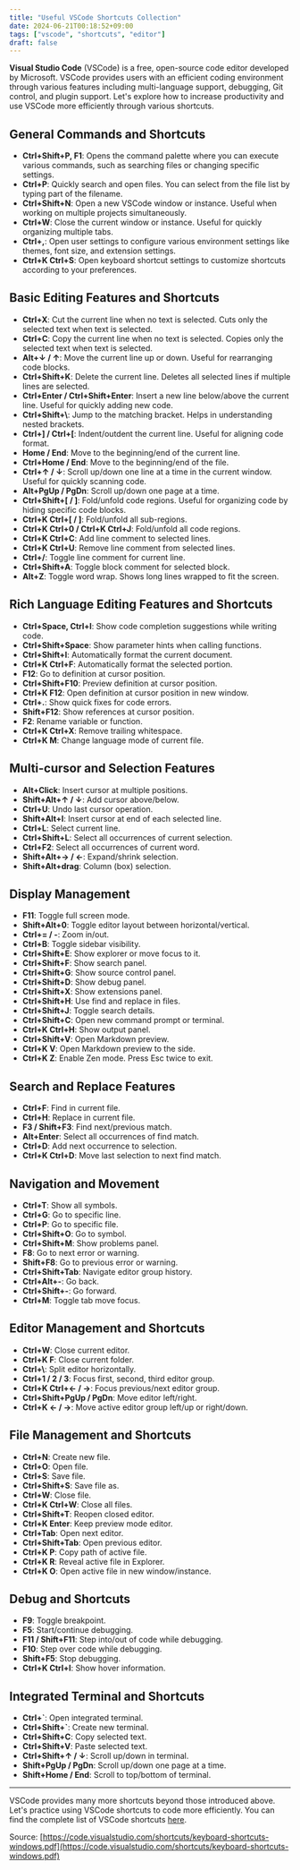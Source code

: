```yaml
---
title: "Useful VSCode Shortcuts Collection"
date: 2024-06-21T00:18:52+09:00
tags: ["vscode", "shortcuts", "editor"]
draft: false
---
```


**Visual Studio Code** (VSCode) is a free, open-source code editor developed by Microsoft. VSCode provides users with an efficient coding environment through various features including multi-language support, debugging, Git control, and plugin support. Let's explore how to increase productivity and use VSCode more efficiently through various shortcuts.

## General Commands and Shortcuts

-   **Ctrl+Shift+P, F1**: Opens the command palette where you can execute various commands, such as searching files or changing specific settings.
-   **Ctrl+P**: Quickly search and open files. You can select from the file list by typing part of the filename.
-   **Ctrl+Shift+N**: Open a new VSCode window or instance. Useful when working on multiple projects simultaneously.
-   **Ctrl+W**: Close the current window or instance. Useful for quickly organizing multiple tabs.
-   **Ctrl+,**: Open user settings to configure various environment settings like themes, font size, and extension settings.
-   **Ctrl+K Ctrl+S**: Open keyboard shortcut settings to customize shortcuts according to your preferences.

## Basic Editing Features and Shortcuts

-   **Ctrl+X**: Cut the current line when no text is selected. Cuts only the selected text when text is selected.
-   **Ctrl+C**: Copy the current line when no text is selected. Copies only the selected text when text is selected.
-   **Alt+↓ / ↑**: Move the current line up or down. Useful for rearranging code blocks.
-   **Ctrl+Shift+K**: Delete the current line. Deletes all selected lines if multiple lines are selected.
-   **Ctrl+Enter / Ctrl+Shift+Enter**: Insert a new line below/above the current line. Useful for quickly adding new code.
-   **Ctrl+Shift+\\**: Jump to the matching bracket. Helps in understanding nested brackets.
-   **Ctrl+] / Ctrl+[**: Indent/outdent the current line. Useful for aligning code format.
-   **Home / End**: Move to the beginning/end of the current line.
-   **Ctrl+Home / End**: Move to the beginning/end of the file.
-   **Ctrl+↑ / ↓**: Scroll up/down one line at a time in the current window. Useful for quickly scanning code.
-   **Alt+PgUp / PgDn**: Scroll up/down one page at a time.
-   **Ctrl+Shift+[ / ]**: Fold/unfold code regions. Useful for organizing code by hiding specific code blocks.
-   **Ctrl+K Ctrl+[ / ]**: Fold/unfold all sub-regions.
-   **Ctrl+K Ctrl+0 / Ctrl+K Ctrl+J**: Fold/unfold all code regions.
-   **Ctrl+K Ctrl+C**: Add line comment to selected lines.
-   **Ctrl+K Ctrl+U**: Remove line comment from selected lines.
-   **Ctrl+/**: Toggle line comment for current line.
-   **Ctrl+Shift+A**: Toggle block comment for selected block.
-   **Alt+Z**: Toggle word wrap. Shows long lines wrapped to fit the screen.

## Rich Language Editing Features and Shortcuts

-   **Ctrl+Space, Ctrl+I**: Show code completion suggestions while writing code.
-   **Ctrl+Shift+Space**: Show parameter hints when calling functions.
-   **Ctrl+Shift+I**: Automatically format the current document.
-   **Ctrl+K Ctrl+F**: Automatically format the selected portion.
-   **F12**: Go to definition at cursor position.
-   **Ctrl+Shift+F10**: Preview definition at cursor position.
-   **Ctrl+K F12**: Open definition at cursor position in new window.
-   **Ctrl+.**: Show quick fixes for code errors.
-   **Shift+F12**: Show references at cursor position.
-   **F2**: Rename variable or function.
-   **Ctrl+K Ctrl+X**: Remove trailing whitespace.
-   **Ctrl+K M**: Change language mode of current file.

## Multi-cursor and Selection Features

-   **Alt+Click**: Insert cursor at multiple positions.
-   **Shift+Alt+↑ / ↓**: Add cursor above/below.
-   **Ctrl+U**: Undo last cursor operation.
-   **Shift+Alt+I**: Insert cursor at end of each selected line.
-   **Ctrl+L**: Select current line.
-   **Ctrl+Shift+L**: Select all occurrences of current selection.
-   **Ctrl+F2**: Select all occurrences of current word.
-   **Shift+Alt+→ / ←**: Expand/shrink selection.
-   **Shift+Alt+drag**: Column (box) selection.

## Display Management

-   **F11**: Toggle full screen mode.
-   **Shift+Alt+0**: Toggle editor layout between horizontal/vertical.
-   **Ctrl+= / -**: Zoom in/out.
-   **Ctrl+B**: Toggle sidebar visibility.
-   **Ctrl+Shift+E**: Show explorer or move focus to it.
-   **Ctrl+Shift+F**: Show search panel.
-   **Ctrl+Shift+G**: Show source control panel.
-   **Ctrl+Shift+D**: Show debug panel.
-   **Ctrl+Shift+X**: Show extensions panel.
-   **Ctrl+Shift+H**: Use find and replace in files.
-   **Ctrl+Shift+J**: Toggle search details.
-   **Ctrl+Shift+C**: Open new command prompt or terminal.
-   **Ctrl+K Ctrl+H**: Show output panel.
-   **Ctrl+Shift+V**: Open Markdown preview.
-   **Ctrl+K V**: Open Markdown preview to the side.
-   **Ctrl+K Z**: Enable Zen mode. Press Esc twice to exit.

## Search and Replace Features

-   **Ctrl+F**: Find in current file.
-   **Ctrl+H**: Replace in current file.
-   **F3 / Shift+F3**: Find next/previous match.
-   **Alt+Enter**: Select all occurrences of find match.
-   **Ctrl+D**: Add next occurrence to selection.
-   **Ctrl+K Ctrl+D**: Move last selection to next find match.

## Navigation and Movement

-   **Ctrl+T**: Show all symbols.
-   **Ctrl+G**: Go to specific line.
-   **Ctrl+P**: Go to specific file.
-   **Ctrl+Shift+O**: Go to symbol.
-   **Ctrl+Shift+M**: Show problems panel.
-   **F8**: Go to next error or warning.
-   **Shift+F8**: Go to previous error or warning.
-   **Ctrl+Shift+Tab**: Navigate editor group history.
-   **Ctrl+Alt+-**: Go back.
-   **Ctrl+Shift+-**: Go forward.
-   **Ctrl+M**: Toggle tab move focus.

## Editor Management and Shortcuts

-   **Ctrl+W**: Close current editor.
-   **Ctrl+K F**: Close current folder.
-   **Ctrl+\\**: Split editor horizontally.
-   **Ctrl+1 / 2 / 3**: Focus first, second, third editor group.
-   **Ctrl+K Ctrl+← / →**: Focus previous/next editor group.
-   **Ctrl+Shift+PgUp / PgDn**: Move editor left/right.
-   **Ctrl+K ← / →**: Move active editor group left/up or right/down.

## File Management and Shortcuts

-   **Ctrl+N**: Create new file.
-   **Ctrl+O**: Open file.
-   **Ctrl+S**: Save file.
-   **Ctrl+Shift+S**: Save file as.
-   **Ctrl+W**: Close file.
-   **Ctrl+K Ctrl+W**: Close all files.
-   **Ctrl+Shift+T**: Reopen closed editor.
-   **Ctrl+K Enter**: Keep preview mode editor.
-   **Ctrl+Tab**: Open next editor.
-   **Ctrl+Shift+Tab**: Open previous editor.
-   **Ctrl+K P**: Copy path of active file.
-   **Ctrl+K R**: Reveal active file in Explorer.
-   **Ctrl+K O**: Open active file in new window/instance.

## Debug and Shortcuts

-   **F9**: Toggle breakpoint.
-   **F5**: Start/continue debugging.
-   **F11 / Shift+F11**: Step into/out of code while debugging.
-   **F10**: Step over code while debugging.
-   **Shift+F5**: Stop debugging.
-   **Ctrl+K Ctrl+I**: Show hover information.

## Integrated Terminal and Shortcuts

-   **Ctrl+`**: Open integrated terminal.
-   **Ctrl+Shift+`**: Create new terminal.
-   **Ctrl+Shift+C**: Copy selected text.
-   **Ctrl+Shift+V**: Paste selected text.
-   **Ctrl+Shift+↑ / ↓**: Scroll up/down in terminal.
-   **Shift+PgUp / PgDn**: Scroll up/down one page at a time.
-   **Shift+Home / End**: Scroll to top/bottom of terminal.

---

VSCode provides many more shortcuts beyond those introduced above. Let's practice using VSCode shortcuts to code more efficiently. You can find the complete list of VSCode shortcuts [here](https://code.visualstudio.com/shortcuts/keyboard-shortcuts-windows.pdf).

Source: [https://code.visualstudio.com/shortcuts/keyboard-shortcuts-windows.pdf](https://code.visualstudio.com/shortcuts/keyboard-shortcuts-windows.pdf)
